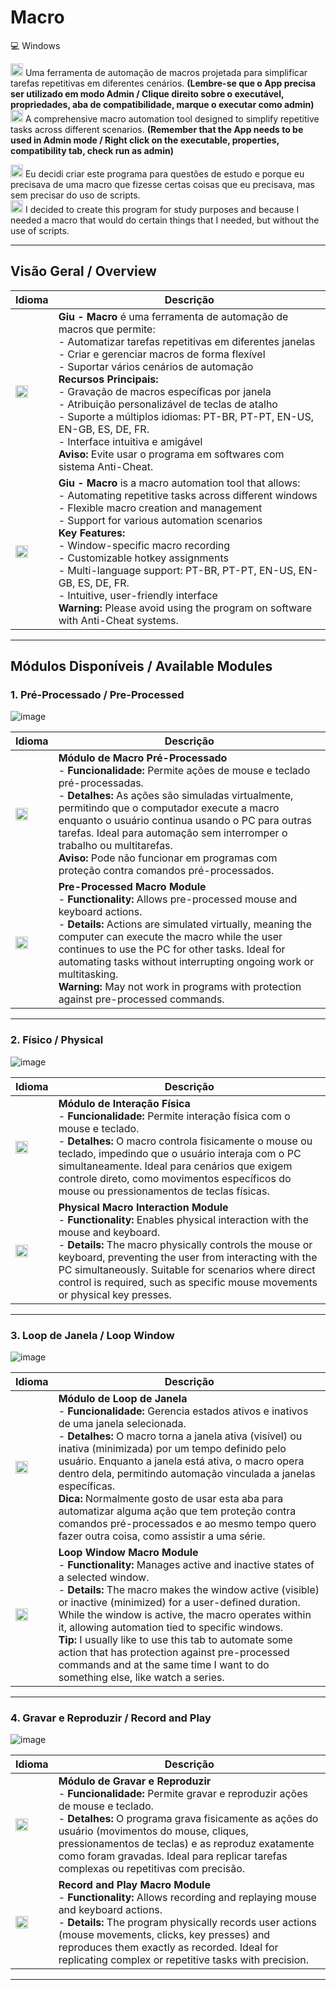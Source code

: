 # Macro

💻 Windows

<img src="https://upload.wikimedia.org/wikipedia/commons/0/05/Flag_of_Brazil.svg" alt="Bandeira do Brasil" width="20"/> Uma ferramenta de automação de macros projetada para simplificar tarefas repetitivas em diferentes cenários. **(Lembre-se que o App precisa ser utilizado em modo Admin / Clique direito sobre o executável, propriedades, aba de compatibilidade, marque o executar como admin)**  
<img src="https://upload.wikimedia.org/wikipedia/en/a/a4/Flag_of_the_United_States.svg" alt="Bandeira dos EUA" width="20"/> A comprehensive macro automation tool designed to simplify repetitive tasks across different scenarios. **(Remember that the App needs to be used in Admin mode / Right click on the executable, properties, compatibility tab, check run as admin)**

<img src="https://upload.wikimedia.org/wikipedia/commons/0/05/Flag_of_Brazil.svg" alt="Bandeira do Brasil" width="20"/> Eu decidi criar este programa para questões de estudo e porque eu precisava de uma macro que fizesse certas coisas que eu precisava, mas sem precisar do uso de scripts.<br>
<img src="https://upload.wikimedia.org/wikipedia/en/a/a4/Flag_of_the_United_States.svg" alt="Bandeira dos EUA" width="20"/> I decided to create this program for study purposes and because I needed a macro that would do certain things that I needed, but without the use of scripts.

---

## Visão Geral / Overview

| **Idioma** | **Descrição** |
|------------|---------------|
| <img src="https://upload.wikimedia.org/wikipedia/commons/0/05/Flag_of_Brazil.svg" alt="Bandeira do Brasil" width="20"/> | **Giu - Macro** é uma ferramenta de automação de macros que permite: <br> - Automatizar tarefas repetitivas em diferentes janelas <br> - Criar e gerenciar macros de forma flexível <br> - Suportar vários cenários de automação <br> **Recursos Principais:** <br> - Gravação de macros específicas por janela <br> - Atribuição personalizável de teclas de atalho <br> - Suporte a múltiplos idiomas: PT-BR, PT-PT, EN-US, EN-GB, ES, DE, FR. <br> - Interface intuitiva e amigável <br> **Aviso:** Evite usar o programa em softwares com sistema Anti-Cheat. |
| <img src="https://upload.wikimedia.org/wikipedia/en/a/a4/Flag_of_the_United_States.svg" alt="Bandeira dos EUA" width="20"/> | **Giu - Macro** is a macro automation tool that allows: <br> - Automating repetitive tasks across different windows <br> - Flexible macro creation and management <br> - Support for various automation scenarios <br> **Key Features:** <br> - Window-specific macro recording <br> - Customizable hotkey assignments <br> - Multi-language support: PT-BR, PT-PT, EN-US, EN-GB, ES, DE, FR. <br> - Intuitive, user-friendly interface <br> **Warning:** Please avoid using the program on software with Anti-Cheat systems. |

---

## Módulos Disponíveis / Available Modules

### 1. Pré-Processado / Pre-Processed

![image](https://github.com/user-attachments/assets/41003691-67a9-4c95-ac20-ae9b2729b8ad)

| **Idioma** | **Descrição** |
|------------|---------------|
| <img src="https://upload.wikimedia.org/wikipedia/commons/0/05/Flag_of_Brazil.svg" alt="Bandeira do Brasil" width="20"/> | **Módulo de Macro Pré-Processado** <br> - **Funcionalidade:** Permite ações de mouse e teclado pré-processadas. <br> - **Detalhes:** As ações são simuladas virtualmente, permitindo que o computador execute a macro enquanto o usuário continua usando o PC para outras tarefas. Ideal para automação sem interromper o trabalho ou multitarefas. <br> **Aviso:** Pode não funcionar em programas com proteção contra comandos pré-processados. |
| <img src="https://upload.wikimedia.org/wikipedia/en/a/a4/Flag_of_the_United_States.svg" alt="Bandeira dos EUA" width="20"/> | **Pre-Processed Macro Module** <br> - **Functionality:** Allows pre-processed mouse and keyboard actions. <br> - **Details:** Actions are simulated virtually, meaning the computer can execute the macro while the user continues to use the PC for other tasks. Ideal for automating tasks without interrupting ongoing work or multitasking. <br> **Warning:** May not work in programs with protection against pre-processed commands. |

---

### 2. Físico / Physical

![image](https://github.com/user-attachments/assets/3b015fc1-803e-4efe-a3b1-4c91ada13cc0)

| **Idioma** | **Descrição** |
|------------|---------------|
| <img src="https://upload.wikimedia.org/wikipedia/commons/0/05/Flag_of_Brazil.svg" alt="Bandeira do Brasil" width="20"/> | **Módulo de Interação Física** <br> - **Funcionalidade:** Permite interação física com o mouse e teclado. <br> - **Detalhes:** O macro controla fisicamente o mouse ou teclado, impedindo que o usuário interaja com o PC simultaneamente. Ideal para cenários que exigem controle direto, como movimentos específicos do mouse ou pressionamentos de teclas físicas. |
| <img src="https://upload.wikimedia.org/wikipedia/en/a/a4/Flag_of_the_United_States.svg" alt="Bandeira dos EUA" width="20"/> | **Physical Macro Interaction Module** <br> - **Functionality:** Enables physical interaction with the mouse and keyboard. <br> - **Details:** The macro physically controls the mouse or keyboard, preventing the user from interacting with the PC simultaneously. Suitable for scenarios where direct control is required, such as specific mouse movements or physical key presses. |

---

### 3. Loop de Janela / Loop Window

![image](https://github.com/user-attachments/assets/66b52c74-733d-42f2-bff7-137d0cbb5922)

| **Idioma** | **Descrição** |
|------------|---------------|
| <img src="https://upload.wikimedia.org/wikipedia/commons/0/05/Flag_of_Brazil.svg" alt="Bandeira do Brasil" width="20"/> | **Módulo de Loop de Janela** <br> - **Funcionalidade:** Gerencia estados ativos e inativos de uma janela selecionada. <br> - **Detalhes:** O macro torna a janela ativa (visível) ou inativa (minimizada) por um tempo definido pelo usuário. Enquanto a janela está ativa, o macro opera dentro dela, permitindo automação vinculada a janelas específicas. <br> **Dica:** Normalmente gosto de usar esta aba para automatizar alguma ação que tem proteção contra comandos pré-processados e ao mesmo tempo quero fazer outra coisa, como assistir a uma série. |
| <img src="https://upload.wikimedia.org/wikipedia/en/a/a4/Flag_of_the_United_States.svg" alt="Bandeira dos EUA" width="20"/> | **Loop Window Macro Module** <br> - **Functionality:** Manages active and inactive states of a selected window. <br> - **Details:** The macro makes the window active (visible) or inactive (minimized) for a user-defined duration. While the window is active, the macro operates within it, allowing automation tied to specific windows. <br> **Tip:** I usually like to use this tab to automate some action that has protection against pre-processed commands and at the same time I want to do something else, like watch a series. |

---

### 4. Gravar e Reproduzir / Record and Play

![image](https://github.com/user-attachments/assets/51393a4b-8cf8-4da1-9186-ccf41013b5ab)

| **Idioma** | **Descrição** |
|------------|---------------|
| <img src="https://upload.wikimedia.org/wikipedia/commons/0/05/Flag_of_Brazil.svg" alt="Bandeira do Brasil" width="20"/> | **Módulo de Gravar e Reproduzir** <br> - **Funcionalidade:** Permite gravar e reproduzir ações de mouse e teclado. <br> - **Detalhes:** O programa grava fisicamente as ações do usuário (movimentos do mouse, cliques, pressionamentos de teclas) e as reproduz exatamente como foram gravadas. Ideal para replicar tarefas complexas ou repetitivas com precisão. |
| <img src="https://upload.wikimedia.org/wikipedia/en/a/a4/Flag_of_the_United_States.svg" alt="Bandeira dos EUA" width="20"/> | **Record and Play Macro Module** <br> - **Functionality:** Allows recording and replaying mouse and keyboard actions. <br> - **Details:** The program physically records user actions (mouse movements, clicks, key presses) and reproduces them exactly as recorded. Ideal for replicating complex or repetitive tasks with precision. |

---
